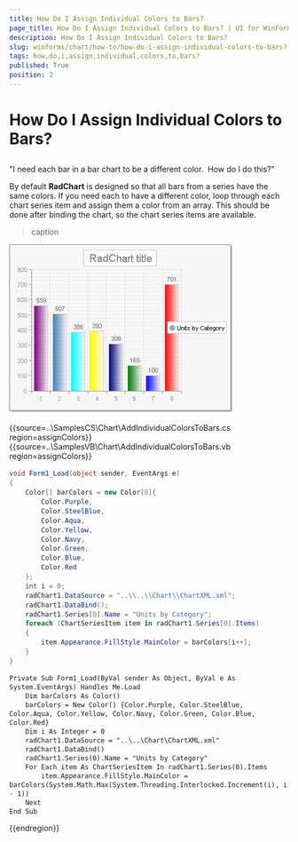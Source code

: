 ```yaml
---
title: How Do I Assign Individual Colors to Bars?
page_title: How Do I Assign Individual Colors to Bars? | UI for WinForms Documentation
description: How Do I Assign Individual Colors to Bars?
slug: winforms/chart/how-to/how-do-i-assign-individual-colors-to-bars?
tags: how,do,i,assign,individual,colors,to,bars?
published: True
position: 2
---
```


# How Do I Assign Individual Colors to Bars?



## 

"I need each bar in a bar chart to be a different color.  How do I do this?"

By default __RadChart__ is designed so that all bars from a series have the same colors. If you need each to have a different color, loop through each chart series item and assign them a color from an array. This should be done after binding the chart, so the chart series items are available.


>caption 

![chart-how-to-assign-individual-colors-to-bars 001](images/chart-how-to-assign-individual-colors-to-bars001.png) 

{{source=..\SamplesCS\Chart\AddIndividualColorsToBars.cs region=assignColors}} 
{{source=..\SamplesVB\Chart\AddIndividualColorsToBars.vb region=assignColors}} 

````C#
void Form1_Load(object sender, EventArgs e)
{
    Color[] barColors = new Color[8]{
        Color.Purple,
        Color.SteelBlue,
        Color.Aqua,
        Color.Yellow,
        Color.Navy,
        Color.Green,
        Color.Blue,
        Color.Red
    };
    int i = 0;
    radChart1.DataSource = "..\\..\\Chart\\ChartXML.xml";
    radChart1.DataBind();
    radChart1.Series[0].Name = "Units by Category";
    foreach (ChartSeriesItem item in radChart1.Series[0].Items)
    {
        item.Appearance.FillStyle.MainColor = barColors[i++];
    }
}

````
````VB.NET
Private Sub Form1_Load(ByVal sender As Object, ByVal e As System.EventArgs) Handles Me.Load
    Dim barColors As Color()
    barColors = New Color() {Color.Purple, Color.SteelBlue, Color.Aqua, Color.Yellow, Color.Navy, Color.Green, Color.Blue, Color.Red}
    Dim i As Integer = 0
    radChart1.DataSource = "..\..\Chart\ChartXML.xml"
    radChart1.DataBind()
    radChart1.Series(0).Name = "Units by Category"
    For Each item As ChartSeriesItem In radChart1.Series(0).Items
        item.Appearance.FillStyle.MainColor = barColors(System.Math.Max(System.Threading.Interlocked.Increment(i), i - 1))
    Next
End Sub

````

{{endregion}} 




